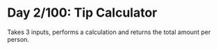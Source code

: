 # Day 2/100: Tip Calculator
Takes 3 inputs, performs a calculation and returns the total amount per person. 
